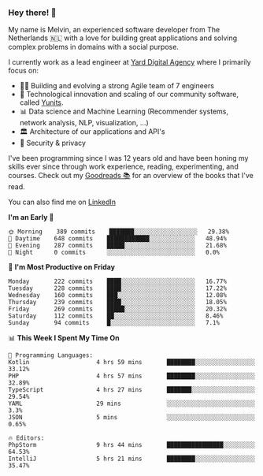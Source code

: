 ### Hey there! 👋

My name is Melvin, an experienced software developer from The Netherlands 🇳🇱 with a love for building great applications and solving complex problems in domains with a social purpose. 

I currently work as a lead engineer at [Yard Digital Agency](https://github.com/yardinternet) where I primarily focus on:

* 👏🏼 Building and evolving a strong Agile team of 7 engineers
* 🚀 Technological innovation and scaling of our community software, called [Yunits](https://www.yunits.com/).
* 📊 Data science and Machine Learning (Recommender systems, network analysis, NLP, visualization, ...)
* 🏛 Architecture of our applications and API's
* 🔐 Security & privacy

I've been programming since I was 12 years old and have been honing my skills ever since through work experience, reading, experimenting, and courses.
Check out my [Goodreads 📚](https://goodreads.com/melvinkoopmans) for an overview of the books that I've read. 

You can also find me on [LinkedIn](https://www.linkedin.com/in/melvinkoopmans)

<!--START_SECTION:waka-->
**I'm an Early 🐤** 

```text
🌞 Morning    389 commits    ███████░░░░░░░░░░░░░░░░░░   29.38% 
🌆 Daytime    648 commits    ████████████░░░░░░░░░░░░░   48.94% 
🌃 Evening    287 commits    █████░░░░░░░░░░░░░░░░░░░░   21.68% 
🌙 Night      0 commits      ░░░░░░░░░░░░░░░░░░░░░░░░░   0.0%

```
📅 **I'm Most Productive on Friday** 

```text
Monday       222 commits    ████░░░░░░░░░░░░░░░░░░░░░   16.77% 
Tuesday      228 commits    ████░░░░░░░░░░░░░░░░░░░░░   17.22% 
Wednesday    160 commits    ███░░░░░░░░░░░░░░░░░░░░░░   12.08% 
Thursday     239 commits    ████░░░░░░░░░░░░░░░░░░░░░   18.05% 
Friday       269 commits    █████░░░░░░░░░░░░░░░░░░░░   20.32% 
Saturday     112 commits    ██░░░░░░░░░░░░░░░░░░░░░░░   8.46% 
Sunday       94 commits     █░░░░░░░░░░░░░░░░░░░░░░░░   7.1%

```


📊 **This Week I Spent My Time On** 

```text
💬 Programming Languages: 
Kotlin                   4 hrs 59 mins       ████████░░░░░░░░░░░░░░░░░   33.12% 
PHP                      4 hrs 57 mins       ████████░░░░░░░░░░░░░░░░░   32.89% 
TypeScript               4 hrs 27 mins       ███████░░░░░░░░░░░░░░░░░░   29.54% 
YAML                     29 mins             ░░░░░░░░░░░░░░░░░░░░░░░░░   3.3% 
JSON                     5 mins              ░░░░░░░░░░░░░░░░░░░░░░░░░   0.65%

🔥 Editors: 
PhpStorm                 9 hrs 44 mins       ████████████████░░░░░░░░░   64.53% 
IntelliJ                 5 hrs 21 mins       ████████░░░░░░░░░░░░░░░░░   35.47%

```


<!--END_SECTION:waka-->
